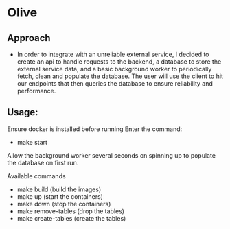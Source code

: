 # Olive


## Approach 
- In order to integrate with an unreliable external service, I decided to create an api to handle requests to the backend, a database to store the external service data, and a basic background worker to periodically fetch, clean and populate the database. The user will use the client to hit our endpoints that then queries the database to ensure reliability and performance.  

## Usage: 
Ensure docker is installed before running 
Enter the command:
- make start

Allow the background worker several seconds on spinning up to populate the database on first run.

Available commands 
- make build (build the images)
- make up (start the containers)
- make down (stop the containers)
- make remove-tables (drop the tables)
- make create-tables (create the tables)